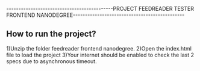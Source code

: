 
--------------------------------------------PROJECT FEEDREADER TESTER FRONTEND NANODEGREE----------------------------------------------
## How to run the project?
1)Unzip the folder feedreader frontend nanodegree.
2)Open the index.html file to load the project
3)Your internet should be enabled to check the last 2 specs due to asynchronous timeout.
